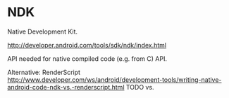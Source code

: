 # NDK

Native Development Kit.

<http://developer.android.com/tools/sdk/ndk/index.html>

API needed for native compiled code (e.g. from C) API.

Alternative: RenderScript <http://www.developer.com/ws/android/development-tools/writing-native-android-code-ndk-vs.-renderscript.html> TODO vs.

